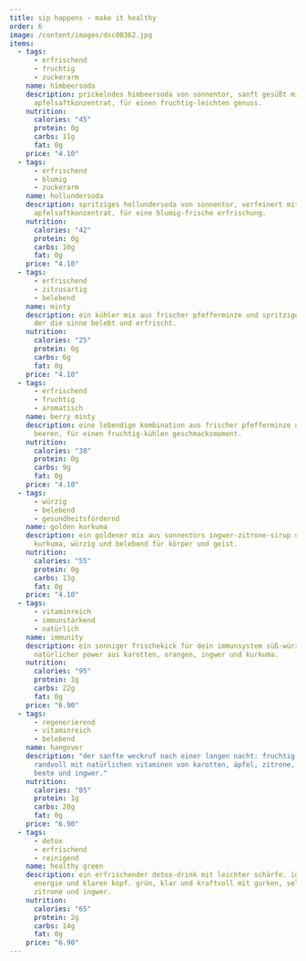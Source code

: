 ```yaml
---
title: sip happens - make it healthy
order: 6
image: /content/images/dsc00362.jpg
items:
  - tags:
      - erfrischend
      - fruchtig
      - zuckerarm
    name: himbeersoda
    description: prickelndes himbeersoda von sonnentor, sanft gesüßt mit
      apfelsaftkonzentrat, für einen fruchtig-leichten genuss.
    nutrition:
      calories: "45"
      protein: 0g
      carbs: 11g
      fat: 0g
    price: "4.10"
  - tags:
      - erfrischend
      - blumig
      - zuckerarm
    name: hollundersoda
    description: spritziges hollundersoda von sonnentor, verfeinert mit
      apfelsaftkonzentrat, für eine blumig-frische erfrischung.
    nutrition:
      calories: "42"
      protein: 0g
      carbs: 10g
      fat: 0g
    price: "4.10"
  - tags:
      - erfrischend
      - zitrusartig
      - belebend
    name: minty
    description: ein kühler mix aus frischer pfefferminze und spritziger zitrone,
      der die sinne belebt und erfrischt.
    nutrition:
      calories: "25"
      protein: 0g
      carbs: 6g
      fat: 0g
    price: "4.10"
  - tags:
      - erfrischend
      - fruchtig
      - aromatisch
    name: berry minty
    description: eine lebendige kombination aus frischer pfefferminze und saftigen
      beeren, für einen fruchtig-kühlen geschmacksmoment.
    nutrition:
      calories: "38"
      protein: 0g
      carbs: 9g
      fat: 0g
    price: "4.10"
  - tags:
      - würzig
      - belebend
      - gesundheitsfördernd
    name: golden kurkuma
    description: ein goldener mix aus sonnentors ingwer-zitrone-sirup und frischer
      kurkuma, würzig und belebend für körper und geist.
    nutrition:
      calories: "55"
      protein: 0g
      carbs: 13g
      fat: 0g
    price: "4.10"
  - tags:
      - vitaminreich
      - immunstärkend
      - natürlich
    name: immunity
    description: ein sonniger frischekick für dein immunsystem süß-würzig mit
      natürlicher power aus karotten, orangen, ingwer und kurkuma.
    nutrition:
      calories: "95"
      protein: 1g
      carbs: 22g
      fat: 0g
    price: "6.90"
  - tags:
      - regenerierend
      - vitaminreich
      - belebend
    name: hangover
    description: "der sanfte weckruf nach einer langen nacht: fruchtig, belebend und
      randvoll mit natürlichen vitaminen von karotten, äpfel, zitrone, rote
      beete und ingwer."
    nutrition:
      calories: "85"
      protein: 1g
      carbs: 20g
      fat: 0g
    price: "6.90"
  - tags:
      - detox
      - erfrischend
      - reinigend
    name: healthy green
    description: ein erfrischender detox-drink mit leichter schärfe. ideal für neue
      energie und klaren kopf. grün, klar und kraftvoll mit gurken, sellerie,
      zitrone und ingwer.
    nutrition:
      calories: "65"
      protein: 2g
      carbs: 14g
      fat: 0g
    price: "6.90"
---
```

